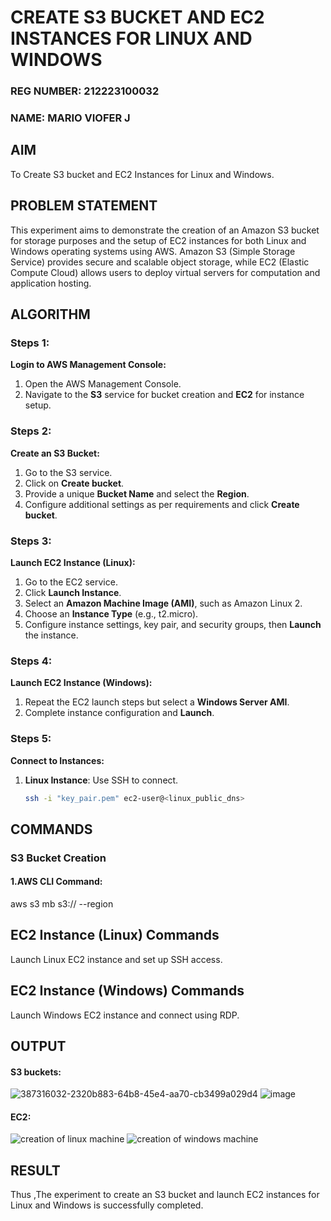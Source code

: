# CREATE S3 BUCKET AND EC2 INSTANCES FOR LINUX AND WINDOWS

### REG NUMBER: 212223100032
### NAME: MARIO VIOFER J

## AIM
To Create S3 bucket and EC2 Instances for Linux and Windows.
## PROBLEM STATEMENT
This experiment aims to demonstrate the creation of an Amazon S3 bucket for storage purposes and the setup of EC2 instances for both Linux and Windows operating systems using AWS. Amazon S3 (Simple Storage Service) provides secure and scalable object storage, while EC2 (Elastic Compute Cloud) allows users to deploy virtual servers for computation and application hosting.
## ALGORITHM
### Steps 1:
 **Login to AWS Management Console:**
1. Open the AWS Management Console.
2. Navigate to the **S3** service for bucket creation and **EC2** for instance setup.

 ### Steps 2:
**Create an S3 Bucket:**
1. Go to the S3 service.
2. Click on **Create bucket**.
3. Provide a unique **Bucket Name** and select the **Region**.
4. Configure additional settings as per requirements and click **Create bucket**.
 
 ### Steps 3:
 **Launch EC2 Instance (Linux):**
1. Go to the EC2 service.
2. Click **Launch Instance**.
3. Select an **Amazon Machine Image (AMI)**, such as Amazon Linux 2.
4. Choose an **Instance Type** (e.g., t2.micro).
5. Configure instance settings, key pair, and security groups, then **Launch** the instance.

 ### Steps 4:
 **Launch EC2 Instance (Windows):**
1. Repeat the EC2 launch steps but select a **Windows Server AMI**.
2. Complete instance configuration and **Launch**.
 
 ### Steps 5:
 **Connect to Instances:**
1. **Linux Instance**: Use SSH to connect.
   ```bash
   ssh -i "key_pair.pem" ec2-user@<linux_public_dns>

## COMMANDS

### S3 Bucket Creation
#### 1.AWS CLI Command:
aws s3 mb s3://<your-bucket-name> --region <your-region>
## EC2 Instance (Linux) Commands
Launch Linux EC2 instance and set up SSH access.
## EC2 Instance (Windows) Commands
Launch Windows EC2 instance and connect using RDP.

## OUTPUT
#### S3 buckets:
![387316032-2320b883-64b8-45e4-aa70-cb3499a029d4](https://github.com/user-attachments/assets/6556aa0b-44db-4375-89f4-ec7e548f8d1b)
![image](https://github.com/user-attachments/assets/25559cac-fc7f-4ef6-a1be-16dbc8775267)
#### EC2:
![creation of linux machine](https://github.com/user-attachments/assets/1690bd8a-bf80-40a3-94f0-5cb249834f79)
![creation of windows machine](https://github.com/user-attachments/assets/68bf1fc0-31da-4fe3-965c-93b5eeede6db)
 
## RESULT
Thus ,The experiment to create an S3 bucket and launch EC2 instances for Linux and Windows is successfully completed.

  


